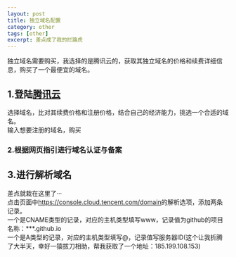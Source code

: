 ```yaml
---
layout: post
title: 独立域名配置
category: other
tags: [other]
excerpt: 差点成了我的拦路虎
---
```

独立域名需要购买，我选择的是腾讯云的，获取其独立域名的价格和续费详细信息，购买了一个最便宜的域名。
## 1.登陆[腾讯云](https://buy.cloud.tencent.com/domain?price=1)
选择域名，比对其续费价格和注册价格，结合自己的经济能力，挑选一个合适的域名。  
输入想要注册的域名，购买
### 2.根据网页指引进行域名认证与备案
## 3.进行解析域名
差点就栽在这里了···  
点击页面中<https://console.cloud.tencent.com/domain>的解析选项，添加两条记录。  
一个是CNAME类型的记录，对应的主机类型填写www，记录值为github的项目名称：***.github.io  
一个是A类型的记录，对应的主机类型填写@，记录值写服务器ID(这个让我折腾了大半天，幸好一猿拔刀相助，帮我获取了一个地址：185.199.108.153)  